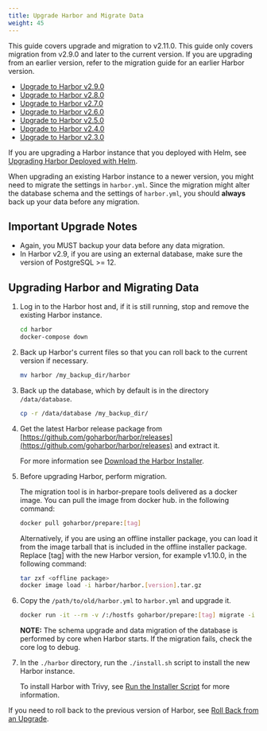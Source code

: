 ```yaml
---
title: Upgrade Harbor and Migrate Data
weight: 45
---
```


This guide covers upgrade and migration to v2.11.0. This guide only covers migration from v2.9.0 and later to the current version. If you are upgrading from an earlier version, refer to the migration guide for an earlier Harbor version.

* [Upgrade to Harbor v2.9.0](/docs/2.9.0/administration/upgrade/)
* [Upgrade to Harbor v2.8.0](/docs/2.8.0/administration/upgrade/)
* [Upgrade to Harbor v2.7.0](/docs/2.7.0/administration/upgrade/)
* [Upgrade to Harbor v2.6.0](/docs/2.6.0/administration/upgrade/)
* [Upgrade to Harbor v2.5.0](/docs/2.5.0/administration/upgrade/)
* [Upgrade to Harbor v2.4.0](/docs/2.4.0/administration/upgrade/)
* [Upgrade to Harbor v2.3.0](/docs/2.3.0/administration/upgrade/)



If you are upgrading a Harbor instance that you deployed with Helm, see [Upgrading Harbor Deployed with Helm](helm-upgrade.md).

When upgrading an existing Harbor instance to a newer version, you might need to migrate the settings in `harbor.yml`.
Since the migration might alter the database schema and the settings of `harbor.yml`, you should **always** back up your data before any migration.

## Important Upgrade Notes

- Again, you MUST backup your data before any data migration.
- In Harbor v2.9, if you are using an external database, make sure the version of PostgreSQL >= 12.

## Upgrading Harbor and Migrating Data

1. Log in to the Harbor host and, if it is still running, stop and remove the existing Harbor instance.

    ```sh
    cd harbor
    docker-compose down
    ```

1. Back up Harbor's current files so that you can roll back to the current version if necessary.

    ```sh
    mv harbor /my_backup_dir/harbor
    ```

1. Back up the database, which by default is in the directory `/data/database`.

    ```sh
    cp -r /data/database /my_backup_dir/
    ```

1. Get the latest Harbor release package from [https://github.com/goharbor/harbor/releases](https://github.com/goharbor/harbor/releases) and extract it.

   For more information see [Download the Harbor Installer](../../install-config/download-installer.md).

1. Before upgrading Harbor, perform migration.

    The migration tool is in harbor-prepare tools delivered as a docker image. You can pull the image from docker hub. in the following command:

    ```sh
    docker pull goharbor/prepare:[tag]
    ```

    Alternatively, if you are using an offline installer package, you can load it from the image tarball that is included in the offline installer package. Replace [tag] with the new Harbor version, for example v1.10.0, in the following command:

    ```sh
    tar zxf <offline package>
    docker image load -i harbor/harbor.[version].tar.gz
    ```

1. Copy the `/path/to/old/harbor.yml` to `harbor.yml` and upgrade it.

    ```sh
    docker run -it --rm -v /:/hostfs goharbor/prepare:[tag] migrate -i ${path to harbor.yml}
    ```

    **NOTE:** The schema upgrade and data migration of the database is performed by core when Harbor starts. If the migration fails, check the core log to debug.

1. In the `./harbor` directory, run the `./install.sh` script to install the new Harbor instance.

   To install Harbor with Trivy, see [Run the Installer Script](../../install-config/run-installer-script.md) for more information.

If you need to roll back to the previous version of Harbor, see [Roll Back from an Upgrade](roll-back-upgrade.md).
